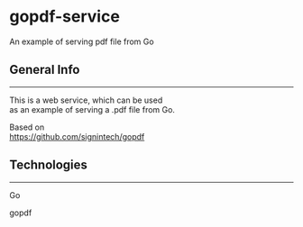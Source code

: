 # gopdf-service
An example of serving pdf file from Go 

## General Info
***
This is a web service, which can be used \
as an example of serving a .pdf file from Go.

Based on \
https://github.com/signintech/gopdf

## Technologies
***
Go

gopdf
